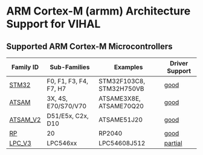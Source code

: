 # ARM Cortex-M (armm) Architecture Support for VIHAL

## Supported ARM Cortex-M Microcontrollers

 Family ID | Sub-Families | Examples | Driver Support
-----------|--------------|----------|---------------
[STM32](/armm/STM32) | F0, F1, F3, F4, F7, H7 | STM32F103C8, STM32H750VB | [good](/armm/STM32)
[ATSAM](/armm/ATSAM) | 3X, 4S, E70/S70/V70 | ATSAME3X8E, ATSAME70Q20 | [good](/armm/ATSAM)
[ATSAM_V2](/armm/ATSAM_V2) | D51/E5x, C2x, D10 | ATSAME51J20 | [good](/armm/ATSAM_V2)
[RP](/armm/RP)       | 20  | RP2040 | [good](/armm/RP)
[LPC_V3](/armm/LPC_V3)  | LPC546xx | LPC54608J512 | [partial](/armm/LPC_V3)
